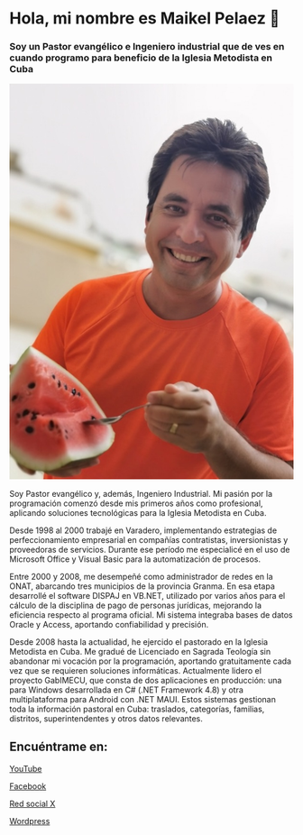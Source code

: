 # Hola, mi nombre es Maikel Pelaez 👋
### Soy un Pastor evangélico e Ingeniero industrial que de ves en cuando programo para beneficio de la Iglesia Metodista en Cuba

![Saludos](mpmerd.jpeg)

Soy Pastor evangélico y, además, Ingeniero Industrial. Mi pasión por la programación comenzó desde mis primeros años como profesional, aplicando soluciones tecnológicas para la Iglesia Metodista en Cuba.

Desde 1998 al 2000 trabajé en Varadero, implementando estrategias de perfeccionamiento empresarial en compañías contratistas, inversionistas y proveedoras de servicios. Durante ese período me especialicé en el uso de Microsoft Office y Visual Basic para la automatización de procesos.

Entre 2000 y 2008, me desempeñé como administrador de redes en la ONAT, abarcando tres municipios de la provincia Granma. En esa etapa desarrollé el software DISPAJ en VB.NET, utilizado por varios años para el cálculo de la disciplina de pago de personas jurídicas, mejorando la eficiencia respecto al programa oficial. Mi sistema integraba bases de datos Oracle y Access, aportando confiabilidad y precisión.

Desde 2008 hasta la actualidad, he ejercido el pastorado en la Iglesia Metodista en Cuba. Me gradué de Licenciado en Sagrada Teología sin abandonar mi vocación por la programación, aportando gratuitamente cada vez que se requieren soluciones informáticas. Actualmente lidero el proyecto GabIMECU, que consta de dos aplicaciones en producción: una para Windows desarrollada en C# (.NET Framework 4.8) y otra multiplataforma para Android con .NET MAUI. Estos sistemas gestionan toda la información pastoral en Cuba: traslados, categorías, familias, distritos, superintendentes y otros datos relevantes.


## Encuéntrame en:

[YouTube](https://youtube.com/@mpmerd)

[Facebook](https://facebook.com/maikel.pelaez)

[Red social X](https://x.com/maikelpelaez)

[Wordpress](https://avivador.wordpress.com)